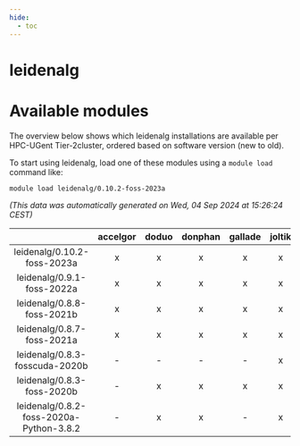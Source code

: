 ```yaml
---
hide:
  - toc
---
```


leidenalg
=========

# Available modules


The overview below shows which leidenalg installations are available per HPC-UGent Tier-2cluster, ordered based on software version (new to old).

To start using leidenalg, load one of these modules using a `module load` command like:

```shell
module load leidenalg/0.10.2-foss-2023a
```

*(This data was automatically generated on Wed, 04 Sep 2024 at 15:26:24 CEST)*  

| |accelgor|doduo|donphan|gallade|joltik|shinx|skitty|
| :---: | :---: | :---: | :---: | :---: | :---: | :---: | :---: |
|leidenalg/0.10.2-foss-2023a|x|x|x|x|x|x|x|
|leidenalg/0.9.1-foss-2022a|x|x|x|x|x|x|x|
|leidenalg/0.8.8-foss-2021b|x|x|x|x|x|-|x|
|leidenalg/0.8.7-foss-2021a|x|x|x|x|x|-|x|
|leidenalg/0.8.3-fosscuda-2020b|-|-|-|-|x|-|-|
|leidenalg/0.8.3-foss-2020b|-|x|x|x|x|-|x|
|leidenalg/0.8.2-foss-2020a-Python-3.8.2|-|x|x|-|x|-|x|
